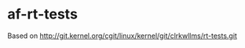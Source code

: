 af-rt-tests
===========

Based on http://git.kernel.org/cgit/linux/kernel/git/clrkwllms/rt-tests.git
